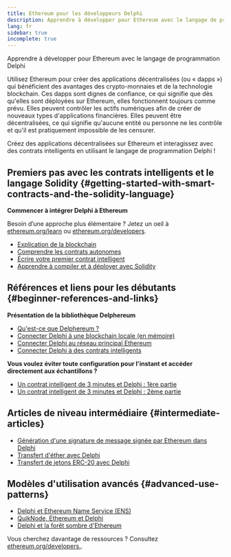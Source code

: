 ```yaml
---
title: Ethereum pour les développeurs Delphi
description: Apprendre à développer pour Ethereum avec le langage de programmation Delphi
lang: fr
sidebar: true
incomplete: true
---
```


<div class="featured">

Apprendre à développer pour Ethereum avec le langage de programmation Delphi

</div>

Utilisez Ethereum pour créer des applications décentralisées (ou «&nbsp;dapps&nbsp;») qui bénéficient des avantages des crypto-monnaies et de la technologie blockchain. Ces dapps sont dignes de confiance, ce qui signifie que dès qu'elles sont déployées sur Ethereum, elles fonctionnent toujours comme prévu. Elles peuvent contrôler les actifs numériques afin de créer de nouveaux types d'applications financières. Elles peuvent être décentralisées, ce qui signifie qu'aucune entité ou personne ne les contrôle et qu'il est pratiquement impossible de les censurer.

Créez des applications décentralisées sur Ethereum et interagissez avec des contrats intelligents en utilisant le langage de programmation Delphi !

## Premiers pas avec les contrats intelligents et le langage Solidity {#getting-started-with-smart-contracts-and-the-solidity-language}

**Commencer à intégrer Delphi à Ethereum**

Besoin d’une approche plus élémentaire ? Jetez un oeil à [ethereum.org/learn](/learn/) ou [ethereum.org/developers](/developers/).

- [Explication de la blockchain](https://kauri.io/article/d55684513211466da7f8cc03987607d5/blockchain-explained)
- [Comprendre les contrats autonomes](https://kauri.io/article/e4f66c6079e74a4a9b532148d3158188/ethereum-101-part-5-the-smart-contract)
- [Écrire votre premier contrat intelligent](https://kauri.io/article/124b7db1d0cf4f47b414f8b13c9d66e2/remix-ide-your-first-smart-contract)
- [Apprendre à compiler et à déployer avec Solidity](https://kauri.io/article/973c5f54c4434bb1b0160cff8c695369/understanding-smart-contract-compilation-and-deployment)

## Références et liens pour les débutants {#beginner-references-and-links}

**Présentation de la bibliothèque Delphereum**

- [Qu'est-ce que Delphereum ?](https://github.com/svanas/delphereum/blob/master/README.md)
- [Connecter Delphi à une blockchain locale (en mémoire)](https://medium.com/@svanas/connecting-delphi-to-a-local-in-memory-blockchain-9a1512d6c5b0)
- [Connecter Delphi au réseau principal Ethereum](https://medium.com/@svanas/connecting-delphi-to-the-ethereum-main-net-5faf1feffd83)
- [Connecter Delphi à des contrats intelligents](https://medium.com/@svanas/connecting-delphi-to-smart-contracts-3146b12803a1)

**Vous voulez éviter toute configuration pour l'instant et accéder directement aux échantillons ?**

- [Un contrat intelligent de 3 minutes et Delphi : 1ère partie](https://medium.com/@svanas/a-3-minute-smart-contract-and-delphi-61d998571d)
- [Un contrat intelligent de 3 minutes et Delphi : 2ème partie](https://medium.com/@svanas/a-3-minute-smart-contract-and-delphi-part-2-446925faa47b)

## Articles de niveau intermédiaire {#intermediate-articles}

- [Génération d'une signature de message signée par Ethereum dans Delphi](https://medium.com/@svanas/generating-an-ethereum-signed-message-signature-in-delphi-75661ce5031b)
- [Transfert d'éther avec Delphi](https://medium.com/@svanas/transferring-ether-with-delphi-b5f24b1a98a4)
- [Transfert de jetons ERC-20 avec Delphi](https://medium.com/@svanas/transferring-erc-20-tokens-with-delphi-bb44c05b295d)

## Modèles d'utilisation avancés {#advanced-use-patterns}

- [Delphi et Ethereum Name Service (ENS)](https://medium.com/@svanas/delphi-and-ethereum-name-service-ens-4443cd278af7)
- [QuikNode, Ethereum et Delphi](https://medium.com/@svanas/quiknode-ethereum-and-delphi-f7bfc9671c23)
- [Delphi et la forêt sombre d'Ethereum](https://svanas.medium.com/delphi-and-the-ethereum-dark-forest-5b430da3ad93)

Vous cherchez davantage de ressources ? Consultez [ethereum.org/developers.](/developers/).
